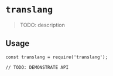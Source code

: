 # `translang`

> TODO: description

## Usage

```
const translang = require('translang');

// TODO: DEMONSTRATE API
```
